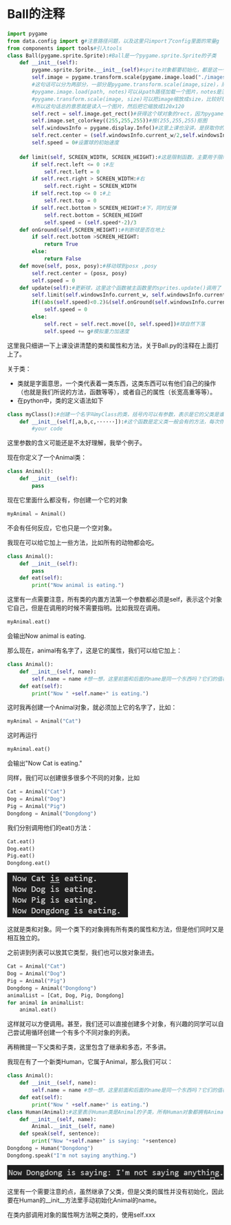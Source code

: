 # Ball的注释

```python
import pygame
from data.config import g#注意路径问题，以及这里只import了config里面的常量g
from components import tools#引入tools
class Ball(pygame.sprite.Sprite):#Ball是一个pygame.sprite.Sprite的子类
    def __init__(self):
        pygame.sprite.Sprite.__init__(self)#sprite对象都要初始化，都是这一句
        self.image = pygame.transform.scale(pygame.image.load("./images/ball.png","The ball").convert(),(120,120))
        #这句话可以分为两部分，一部分是pygame.transform.scale(image,size)，而其中的image就是pygame.image.load(path, notes).convert()
        #pygame.image.load(path, notes)可以从path路径加载一个图片，notes是注释。而后面加.convert()是pygame的一个方法，可以便于pygame渲染，有兴趣了解原理的可以自行学习
        #pygame.transform.scale(image, size)可以把image缩放成size，比较好理解
        #所以这句话总的意思就是读入一个图片，然后把它缩放成120x120
        self.rect = self.image.get_rect()#获得这个球对象的rect，因为pygame是基本在操作rect的
        self.image.set_colorkey((255,255,255))#按(255,255,255)抠图
        self.windowsInfo = pygame.display.Info()#这里上课也没讲，是获取你的窗口的宽高信息，返回一个二元组
        self.rect.center = (self.windowsInfo.current_w/2,self.windowsInfo.current_h/2)#设置球的初始位置
        self.speed = 0#设置球的初始速度

    def limit(self, SCREEN_WIDTH, SCREEN_HEIGHT):#这是限制函数，主要用于限制球在窗口内运动
        if self.rect.left <= 0 :#左
            self.rect.left = 0
        if self.rect.right > SCREEN_WIDTH:#右
            self.rect.right = SCREEN_WIDTH
        if self.rect.top <= 0 :#上
            self.rect.top = 0
        if self.rect.bottom > SCREEN_HEIGHT:#下，同时反弹
            self.rect.bottom = SCREEN_HEIGHT
            self.speed = (self.speed*-2)/3
    def onGround(self,SCREEN_HEIGHT):#判断球是否在地上
        if self.rect.bottom >SCREEN_HEIGHT:
            return True
        else: 
            return False
    def move(self, posx, posy):#移动球到posx ,posy
        self.rect.center = (posx, posy)
        self.speed = 0
    def update(self):#更新球，这里这个函数被主函数里的sprites.update()调用了
        self.limit(self.windowsInfo.current_w, self.windowsInfo.current_h)#时时刻刻限制球
        if((abs(self.speed)<0.2)&(self.onGround(self.windowsInfo.current_h-1))):#这里是为了防止一个小bug，球会在地板上一直小幅度上下移动，可以把这个注释掉，把下面的else去掉然后看下效果
            self.speed = 0
        else:
            self.rect = self.rect.move([0, self.speed])#球自然下落
            self.speed += g#模拟重力加速度

```



这里我只细讲一下上课没讲清楚的类和属性和方法，关于Ball.py的注释在上面打上了。

关于类：

* 类就是字面意思，一个类代表着一类东西，这类东西可以有他们自己的操作（也就是我们所说的方法，函数等等），或者自己的属性（长宽高重等等）。
* 在python中，类的定义语法如下

```python
class myClass():#创建一个名字叫myClass的类，括号内可以有参数，表示是它的父类是谁
    def __init__(self[,a,b,c,······]):#这个函数是定义类一般会有的方法，每次你创建一个新的对象的时候都会调用一次，也就是初始化。其中参数可以自己定，有几个需要的就写几个。
        #your code
```

这里参数的含义可能还是不太好理解，我举个例子。

现在你定义了一个Animal类：

```python
class Animal():
    def __init__(self):
        pass
```

现在它里面什么都没有，你创建一个它的对象

```python
myAnimal = Animal()
```

不会有任何反应，它也只是一个空对象。

我现在可以给它加上一些方法，比如所有的动物都会吃。

```python
class Animal():
    def __init__(self):
        pass
    def eat(self):
        print("Now animal is eating.")
```

这里有一点需要注意，所有类的内置方法第一个参数都必须是self，表示这个对象它自己，但是在调用的时候不需要指明。比如我现在调用。

```python
myAnimal.eat()
```

会输出Now animal is eating.

那么现在，animal有名字了，这是它的属性，我们可以给它加上：

```python
class Animal():
    def __init__(self, name):
        self.name = name #想一想，这里前面和后面的name是同一个东西吗？它们的值相等吗？
    def eat(self):
        print("Now " +self.name+" is eating.")
```

这时我再创建一个Animal对象，就必须加上它的名字了，比如：

```python
myAnimal = Animal("Cat")
```

这时再运行

```python
myAnimal.eat()
```

会输出"Now Cat is eating."

同样，我们可以创建很多很多个不同的对象，比如

```python
Cat = Animal("Cat")
Dog = Animal("Dog")
Pig = Animal("Pig")
Dongdong = Animal("Dongdong")
```

我们分别调用他们的eat()方法：

```python
Cat.eat()
Dog.eat()
Pig.eat()
Dongdong.eat()
```

![image-20211022233811852](..\image-20211022233811852.png)

这就是类和对象。同一个类下的对象拥有所有类的属性和方法，但是他们同时又是相互独立的。

之前讲到列表可以放其它类型，我们也可以放对象进去。

```python
Cat = Animal("Cat")
Dog = Animal("Dog")
Pig = Animal("Pig")
Dongdong = Animal("Dongdong")
animalList = [Cat, Dog, Pig, Dongdong]
for animal in animalList:
	animal.eat()
```

这样就可以方便调用。甚至，我们还可以直接创建多个对象，有兴趣的同学可以自己尝试用循环创建一个有多个不同对象的列表。



再稍微提一下父类和子类，这里包含了继承和多态，不多讲。

我现在有了一个新类Human，它属于Animal，那么我们可以：

```python
class Animal():
    def __init__(self, name):
        self.name = name #想一想，这里前面和后面的name是同一个东西吗？它们的值相等吗？
    def eat(self):
        print("Now " +self.name+" is eating.")
class Human(Animal):#这里表示Human类是Animal的子类，所有Human对象都拥有Animal的所有属性和方法
    def __init__(self, name):
        Animal.__init__(self, name)
    def speak(self, sentence):
        print("Now "+self.name+" is saying: "+sentence)
Dongdong = Human("Dongdong")
Dongdong.speak("I'm not saying anything.")
```

![image-20211022234731569](..\image-20211022234731569.png)

这里有一个需要注意的点，虽然继承了父类，但是父类的属性并没有初始化，因此要在Human的\_\_init\_\_方法里手动初始化Animal的name。

在类内部调用对象的属性啊方法啊之类的，使用self.xxx

